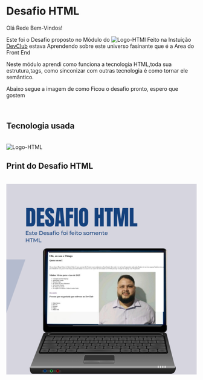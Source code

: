 <h1>Desafio HTML</h1>
<p>Olá Rede Bem-Vindos!</p>
<p>Este foi o Desafio proposto no Módulo do <img src="https://img.shields.io/badge/HTML5-E34F26?style=for-the-badge&logo=html5&logoColor=white" alt="Logo-HTMl"/> Feito na Instuição <a href="https://rodolfomori.com.br/devclub/" alt="Dev-Club"> DevClub</a> estava Aprendendo sobre este universo fasinante que é a Area do Front End </p>
<p>Neste módulo aprendi como funciona a tecnologia HTML,toda sua estrutura,tags, como sinconizar com outras tecnologia é como tornar ele semântico.</p>
<p>Abaixo segue a imagem de como Ficou o desafio pronto, espero que gostem</p>
<br>
<h2>Tecnologia usada </h2>
<br>
<img src="https://img.shields.io/badge/HTML5-E34F26?style=for-the-badge&logo=html5&logoColor=white" alt="Logo-HTML"/>
<br>
<h2>Print do Desafio HTML</h2>
<br>
<img src="./print-tela.png" alt="Montagem-Print">
